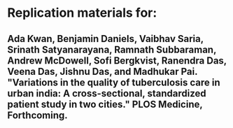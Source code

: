 # Replication materials for:

## Ada Kwan, Benjamin Daniels, Vaibhav Saria, Srinath Satyanarayana, Ramnath Subbaraman, Andrew McDowell, Sofi Bergkvist, Ranendra Das, Veena Das, Jishnu Das, and Madhukar Pai. "Variations in the quality of tuberculosis care in urban india: A cross-sectional, standardized patient study in two cities." PLOS Medicine, Forthcoming.
